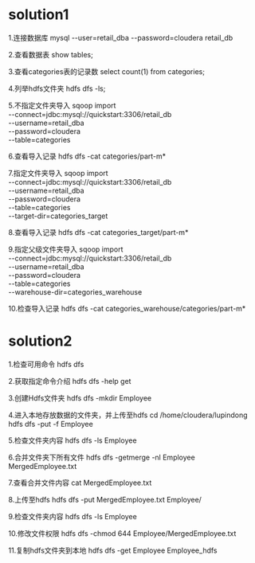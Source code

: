 # solution1 

1.连接数据库 
mysql --user=retail_dba --password=cloudera retail_db

2.查看数据表 
show tables;

3.查看categories表的记录数 
select count(1) from categories;

4.列举hdfs文件夹 
hdfs dfs -ls;

5.不指定文件夹导入 
sqoop import \
--connect=jdbc:mysql://quickstart:3306/retail_db \
--username=retail_dba \
--password=cloudera \
--table=categories

6.查看导入记录 
hdfs dfs -cat categories/part-m*

7.指定文件夹导入 
sqoop import \
--connect=jdbc:mysql://quickstart:3306/retail_db \
--username=retail_dba \
--password=cloudera \
--table=categories \
--target-dir=categories_target

8.查看导入记录 
hdfs dfs -cat categories_target/part-m*

9.指定父级文件夹导入 
sqoop import \
--connect=jdbc:mysql://quickstart:3306/retail_db \
--username=retail_dba \
--password=cloudera \
--table=categories \
--warehouse-dir=categories_warehouse

10.检查导入记录 
hdfs dfs -cat categories_warehouse/categories/part-m*

# solution2 

1.检查可用命令 
hdfs dfs

2.获取指定命令介绍 
hdfs dfs -help get

3.创建Hdfs文件夹 
hdfs dfs -mkdir Employee

4.进入本地存放数据的文件夹，并上传至hdfs 
cd /home/cloudera/lupindong
hdfs dfs -put -f Employee

5.检查文件夹内容 
hdfs dfs -ls Employee

6.合并文件夹下所有文件 
hdfs dfs -getmerge -nl Employee MergedEmployee.txt

7.查看合并文件内容 
cat MergedEmployee.txt

8.上传至hdfs 
hdfs dfs -put MergedEmployee.txt Employee/

9.检查文件夹内容 
hdfs dfs -ls Employee

10.修改文件权限 
hdfs dfs -chmod 644 Employee/MergedEmployee.txt

11.复制hdfs文件夹到本地 
hdfs dfs -get Employee Employee_hdfs